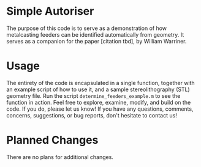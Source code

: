 # Simple Autoriser
The purpose of this code is to serve as a demonstration of how metalcasting feeders can be identified automatically from geometry. It serves as a companion for the paper [citation tbd], by William Warriner. 

# Usage
The entirety of the code is encapsulated in a single function, together with an example script of how to use it, and a sample stereolithography (STL) geometry file. Run the script `determine_feeders_example.m` to see the function in action. Feel free to explore, examine, modify, and build on the code. If you do, please let us know! If you have any questions, comments, concerns, suggestions, or bug reports, don't hesitate to contact us!

# Planned Changes
There are no plans for additional changes.
